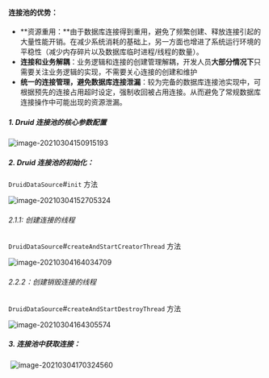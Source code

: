 #### 连接池的优势：

- **资源重用：**由于数据库连接得到重用，避免了频繁创建、释放连接引起的大量性能开销。在减少系统消耗的基础上，另一方面也增进了系统运行环境的平稳性（减少内存碎片以及数据库临时进程/线程的数量）。
- **连接和业务解耦**：业务逻辑和连接的创建管理解耦，开发人员**大部分情况下**只需要关注业务逻辑的实现，不需要关心连接的创建和维护
- **统一的连接管理，避免数据库连接泄漏**：较为完备的数据库连接池实现中，可根据预先的连接占用超时设定，强制收回被占用连接。从而避免了常规数据库连接操作中可能出现的资源泄漏。

##### 1. Druid 连接池的核心参数配置

![image-20210304150915193](https://tva1.sinaimg.cn/large/008eGmZEgy1go7w2tey6vj31660ndgq7.jpg)



##### 2. Druid 连接池的初始化：

`DruidDataSource`#`init` 方法

![image-20210304152705324](https://tva1.sinaimg.cn/large/008eGmZEgy1go7wl6hl50j30d70j9wfq.jpg)

###### 2.1.1: 创建连接的线程

`DruidDataSource`#`createAndStartCreatorThread` 方法



![image-20210304164034709](https://tva1.sinaimg.cn/large/008eGmZEgy1go7ypn5uuej30gz0cywfp.jpg)

###### 2.2.2：创建销毁连接的线程

`DruidDataSource`#`createAndStartDestroyThread` 方法

![image-20210304164305574](https://tva1.sinaimg.cn/large/008eGmZEgy1go7ys9awohj30mr0e3abs.jpg)





##### 3. 连接池中获取连接：

​               									    ![image-20210304170324560](https://tva1.sinaimg.cn/large/008eGmZEgy1go7zde1wycj30dc0fa0u0.jpg)

##### 

​														